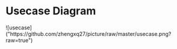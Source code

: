 <h1>Usecase Diagram</h1>
![usecase]("https://github.com/zhengxq27/picture/raw/master/usecase.png?raw=true")